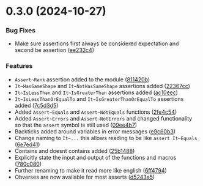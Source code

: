 # 0.3.0 (2024-10-27)


### Bug Fixes

* Make sure assertions first always be considered expectation and second be assertion ([ee232c4](https://github.com/ethancarlsson/assert_it.ua/commit/ee232c4c6157ada7010e5e614dab58a3f8db5edd))


### Features

* `Assert~Rank` assertion added to the module ([811420b](https://github.com/ethancarlsson/assert_it.ua/commit/811420b1948bf43996b3c43cae4090962ab3a7f0))
* `It~HasSameShape` and `It~NotHasSameShape` assertions added ([22367cc](https://github.com/ethancarlsson/assert_it.ua/commit/22367cc988f11eedb95ed7a5e8fa0e0a1be5feeb))
* `It~IsLessThan` and `It~IsGreaterThan` assertions added ([ac10eec](https://github.com/ethancarlsson/assert_it.ua/commit/ac10eecbc78d91c9e789912b33ee16964b9677ee))
* `It~IsLessThanOrEqualTo` and `It~IsGreaterThanOrEqualTo` assertions added ([7c5d3d5](https://github.com/ethancarlsson/assert_it.ua/commit/7c5d3d59de87d6fcf9999ae0876aafb05313f2c4))
* Added `Assert~Equals` and `Assert~NotEquals` functions ([2fe4c54](https://github.com/ethancarlsson/assert_it.ua/commit/2fe4c54e1d4d5accba7dcc6936293723ee3a3e32))
* Added `Assert~Errors` and `Assert~NotErrors` and changed functionality so that the `assert` symbol is still used ([09ee4b7](https://github.com/ethancarlsson/assert_it.ua/commit/09ee4b70c309e9e8e85d85f794d697e605310819))
* Backticks added around variables in error messages ([e9c60b3](https://github.com/ethancarlsson/assert_it.ua/commit/e9c60b304da509638ad5b2e10074a7f70181dc20))
* Change naming to `It~...` this allows reading to be like `assert It~Equals` ([6e7ed41](https://github.com/ethancarlsson/assert_it.ua/commit/6e7ed4126cb4c572d4d40dada8c339aa5049a7ce))
* Contains and doesnt contains added ([25b1488](https://github.com/ethancarlsson/assert_it.ua/commit/25b148814239bccdb0033a64f48f5791283ce877))
* Explicitly state the input and output of the functions and macros ([780c080](https://github.com/ethancarlsson/assert_it.ua/commit/780c080b5dfb7f22effdb852bda8c2103bbcd4a7))
* Further renaming to make it read more like english ([6ff4794](https://github.com/ethancarlsson/assert_it.ua/commit/6ff479490464ee238e1e81a0fbee4b253ce5d1cf))
* Obverses are now available for most asserts ([d5243a5](https://github.com/ethancarlsson/assert_it.ua/commit/d5243a54b60284c136b9c7a3aa298096a8781b90))




